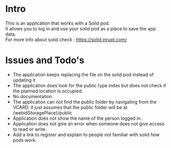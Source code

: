# Intro

This is an application that works with a Solid pod.  
It allows you to log in and use your solid pod as a place to save the app data.  
For more info about solid check : https://solid.inrupt.com/

# Issues and Todo's

- The application keeps replacing the file on the solid pod instead of updating it
- The application does look for the public type index but does not check if the planned location is occupied.
- No documentation
- The application can not find the public folder by navigating from the VCARD. it just assumes that the public folder will be at {webidStoragePlace}/public
- Application does not show the name of the person logged in. 
- Application does not give an error when someone does not give access to read or write.
- Add a link to register and explain to people not familiar with solid how pods work.
